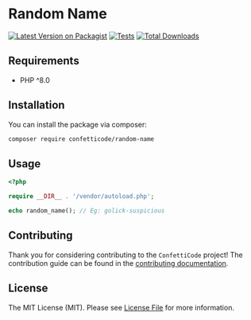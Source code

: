 # Random Name

[![Latest Version on Packagist](https://img.shields.io/packagist/v/confetticode/random-name.svg?style=flat-square)](https://packagist.org/packages/confetticode/random-name)
[![Tests](https://img.shields.io/github/actions/workflow/status/confetticode/random-name/tests.yml?branch=master&label=tests&style=flat-square)](https://github.com/confetticode/random-name/actions/workflows/tests.yml)
[![Total Downloads](https://img.shields.io/packagist/dt/confetticode/random-name.svg?style=flat-square)](https://packagist.org/packages/confetticode/random-name)

## Requirements

- PHP ^8.0

## Installation

You can install the package via composer:

```bash
composer require confetticode/random-name
```

## Usage

```php
<?php

require __DIR__ . '/vendor/autoload.php';

echo random_name(); // Eg: golick-suspicious
```

## Contributing

Thank you for considering contributing to the `ConfettiCode` project! The contribution guide can be found in the [contributing documentation](https://github.com/confetticode/.github/blob/master/CONTRIBUTING.md).

## License

The MIT License (MIT). Please see [License File](./LICENSE.md) for more information.
